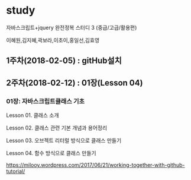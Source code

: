 # study
자바스크립트+jquery 완전정복 스터디 3 (중급/고급/활용편) 

이혜원,김지혜,곽보라,이초이,홍일선,김효영 


## 1주차(2018-02-05) :  gitHub설치

## 2주차(2018-02-12) :  01장(Lesson 04) 

### 01장: 자바스크립트클래스 기초 

Lesson 01. 클래스 소개
 
Lesson 02. 클래스 관련 기본 개념과 용어정리
 
Lesson 03. 오브젝트 리터럴 방식으로 클래스 만들기
 
Lesson 04. 함수 방식으로 클래스 만들기 

https://milooy.wordpress.com/2017/06/21/working-together-with-github-tutorial/
